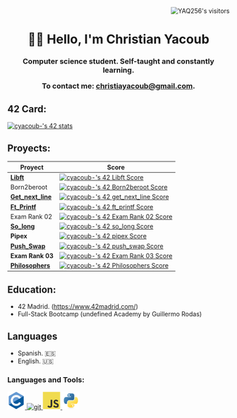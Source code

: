 <p align="right">
	<img alt="YAQ256's visitors" src="https://komarev.com/ghpvc/?username=YAQ256&color=0065bd&style=flat&label=visitors" />
</p>

<h1 align="center"> 👋🏽 Hello, I'm Christian Yacoub</h1>

<h3 align="center">Computer science student. Self-taught and constantly learning.

To contact me: christiayacoub@gmail.com.
 </h3>

## 42 Card:

[![cyacoub-'s 42 stats](https://badge42.vercel.app/api/v2/cl9ecbw3700400gm9lmf71vrz/stats?cursusId=21&coalitionId=65)](https://github.com/JaeSeoKim/badge42)

## Proyects:

|Proyect|Score|
|-------|-----|
|[**Libft**](https://github.com/YAQ256/Libft)|[![cyacoub-'s 42 Libft Score](https://badge42.vercel.app/api/v2/cl9ecbw3700400gm9lmf71vrz/project/2778493)](https://github.com/JaeSeoKim/badge42)
|Born2beroot|[![cyacoub-'s 42 Born2beroot Score](https://badge42.vercel.app/api/v2/cl9ecbw3700400gm9lmf71vrz/project/2866882)](https://github.com/JaeSeoKim/badge42)
|[**Get_next_line**](https://github.com/YAQ256/get_next_line)|[![cyacoub-'s 42 get_next_line Score](https://badge42.vercel.app/api/v2/cl9ecbw3700400gm9lmf71vrz/project/2866884)](https://github.com/JaeSeoKim/badge42)
|[**Ft_Printf**](https://github.com/YAQ256/ft_printf)|[![cyacoub-'s 42 ft_printf Score](https://badge42.vercel.app/api/v2/cl9ecbw3700400gm9lmf71vrz/project/2866883)](https://github.com/JaeSeoKim/badge42)
|Exam Rank 02|[![cyacoub-'s 42 Exam Rank 02 Score](https://badge42.vercel.app/api/v2/cl9ecbw3700400gm9lmf71vrz/project/2915549)](https://github.com/JaeSeoKim/badge42)
|[**So_long**](https://github.com/YAQ256/so_long)|[![cyacoub-'s 42 so_long Score](https://badge42.vercel.app/api/v2/cl9ecbw3700400gm9lmf71vrz/project/2999257)](https://github.com/JaeSeoKim/badge42)
|**Pipex**|[![cyacoub-'s 42 pipex Score](https://badge42.vercel.app/api/v2/cl9ecbw3700400gm9lmf71vrz/project/3023530)](https://github.com/JaeSeoKim/badge42)
|[**Push_Swap**](https://github.com/YAQ256/push_swap)|[![cyacoub-'s 42 push_swap Score](https://badge42.vercel.app/api/v2/cl9ecbw3700400gm9lmf71vrz/project/3023531)](https://github.com/JaeSeoKim/badge42)
|**Exam Rank 03**|[![cyacoub-'s 42 Exam Rank 03 Score](https://badge42.vercel.app/api/v2/cl9ecbw3700400gm9lmf71vrz/project/3055608)](https://github.com/JaeSeoKim/badge42)
|[**Philosophers**](https://github.com/YAQ256/philosophers)|[![cyacoub-'s 42 Philosophers Score](https://badge42.vercel.app/api/v2/cl9ecbw3700400gm9lmf71vrz/project/3055628)](https://github.com/JaeSeoKim/badge42)

## Education:
* 42 Madrid. (https://www.42madrid.com/)
* Full-Stack Bootcamp (undefined Academy by Guillermo Rodas)

## Languages
* Spanish. 🇪🇸
* English. 🇺🇸

<h3 align="left">Languages and Tools:</h3>
<p align="left"> <a href="https://www.cprogramming.com/" target="_blank" rel="noreferrer"> <img src="https://raw.githubusercontent.com/devicons/devicon/master/icons/c/c-original.svg" alt="c" width="40" height="40"/> </a> <a href="https://git-scm.com/" target="_blank" rel="noreferrer"> <img src="https://www.vectorlogo.zone/logos/git-scm/git-scm-icon.svg" alt="git" width="40" height="40"/> </a> <a href="https://developer.mozilla.org/en-US/docs/Web/JavaScript" target="_blank" rel="noreferrer"> <img src="https://raw.githubusercontent.com/devicons/devicon/master/icons/javascript/javascript-original.svg" alt="javascript" width="40" height="40"/> </a> <a href="https://www.python.org" target="_blank" rel="noreferrer"> <img src="https://raw.githubusercontent.com/devicons/devicon/master/icons/python/python-original.svg" alt="python" width="40" height="40"/> </a> </p>
